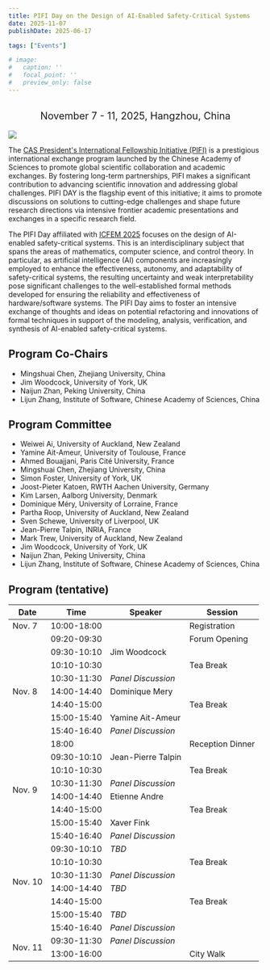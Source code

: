 ```yaml
---
title: PIFI Day on the Design of AI-Enabled Safety-Critical Systems
date: 2025-11-07
publishDate: 2025-06-17

tags: ["Events"]

# image:
#   caption: ''
#   focal_point: ''
#   preview_only: false
---
```


<br/>
<div style="text-align: center; font-size: 1.4em;">
  November 7 - 11, 2025, Hangzhou, China
</div>
<br/>

<div style="position: relative">
    <img src="/files/PIFI-DAY.png">
</div>

The [CAS President's International Fellowship Initiative (PIFI)](https://pifi.cas.cn/) is a prestigious international exchange program launched by the Chinese Academy of Sciences to promote global scientific collaboration and academic exchanges. By fostering long-term partnerships, PIFI makes a significant contribution to advancing scientific innovation and addressing global challenges. PIFI DAY is the flagship event of this initiative; it aims to promote discussions on solutions to cutting-edge challenges and shape future research directions via intensive frontier academic presentations and exchanges in a specific research field.

The PIFI Day affiliated with [ICFEM 2025](https://icfem2025.github.io/) focuses on the design of AI-enabled safety-critical systems. This is an interdisciplinary subject that spans the areas of mathematics, computer science, and control theory. In particular, as artificial intelligence (AI) components are increasingly employed to enhance the effectiveness, autonomy, and adaptability of safety-critical systems, the resulting uncertainty and weak interpretability pose significant challenges to the well-established formal methods developed for ensuring the reliability and effectiveness of hardware/software systems. The PIFI Day aims to foster an intensive exchange of thoughts and ideas on potential refactoring and innovations of formal techniques in support of the modeling, analysis, verification, and synthesis of AI-enabled safety-critical systems.


## Program Co-Chairs

- Mingshuai Chen, Zhejiang University, China
- Jim Woodcock, University of York, UK
- Naijun Zhan, Peking University, China
- Lijun Zhang, Institute of Software, Chinese Academy of Sciences, China


## Program Committee

- Weiwei Ai, University of Auckland, New Zealand
- Yamine Ait-Ameur, University of Toulouse, France
- Ahmed Bouajjani, Paris Cité University, France
- Mingshuai Chen, Zhejiang University, China
- Simon Foster, University of York, UK
- Joost-Pieter Katoen, RWTH Aachen University, Germany
- Kim Larsen, Aalborg University, Denmark
- Dominique Méry, University of Lorraine, France
- Partha Roop, University of Auckland, New Zealand
- Sven Schewe, University of Liverpool, UK
- Jean-Pierre Talpin, INRIA, France
- Mark Trew, University of Auckland, New Zealand
- Jim Woodcock, University of York, UK
- Naijun Zhan, Peking University, China
- Lijun Zhang, Institute of Software, Chinese Academy of Sciences, China

## Program (tentative)

<div class="event-table">

<table>
  <thead>
    <tr>
      <th>Date</th>
      <th>Time</th>
      <th>Speaker</th>
      <th>Session</th>
    </tr>
  </thead>
  <tbody>
    <tr>
      <td>Nov. 7</td>
      <td>10:00-18:00</td>
      <td></td>
      <td>Registration</td>
    </tr>
    <tr>
      <td rowspan="9">Nov. 8</td>
      <td>09:20-09:30</td>
      <td></td>
      <td>Forum Opening</td>
    </tr>
    <tr>
      <td>09:30-10:10</td>
      <td>Jim Woodcock</td>
      <td></td>
    </tr>
    <tr>
      <td>10:10-10:30</td>
      <td></td>
      <td>Tea Break</td>
    </tr>
    <tr>
      <td>10:30-11:30</td>
      <td><i>Panel Discussion</i></td>
      <td></td>
    </tr>
    <tr>
      <td>14:00-14:40</td>
      <td>Dominique Mery</td>
      <td></td>
    </tr>
    <tr>
      <td>14:40-15:00</td>
      <td></td>
      <td>Tea Break</td>
    </tr>
    <tr>
      <td>15:00-15:40</td>
      <td>Yamine Ait-Ameur</td>
      <td></td>
    </tr>
    <tr>
      <td>15:40-16:40</td>
      <td><i>Panel Discussion</i></td>
      <td></td>
    </tr>
    <tr>
      <td>18:00</td>
      <td></td>
      <td>Reception Dinner</td>
    </tr>
    <tr>
      <td rowspan="6">Nov. 9</td>
      <td>09:30-10:10</td>
      <td>Jean-Pierre Talpin</td>
      <td></td>
    </tr>
    <tr>
      <td>10:10-10:30</td>
      <td></td>
      <td>Tea Break</td>
    </tr>
    <tr>
      <td>10:30-11:30</td>
      <td><i>Panel Discussion</i></td>
      <td></td>
    </tr>
    <tr>
      <td>14:00-14:40</td>
      <td>Etienne Andre</td>
      <td></td>
    </tr>
    <tr>
      <td>14:40-15:00</td>
      <td></td>
      <td>Tea Break</td>
    </tr>
    <tr>
      <td>15:00-15:40</td>
      <td>Xaver Fink</td>
      <td></td>
    </tr>
    <tr>
      <td></td>
      <td>15:40-16:40</td>
      <td><i>Panel Discussion</i></td>
      <td></td>
    </tr>
    <tr>
      <td rowspan="6">Nov. 10</td>
      <td>09:30-10:10</td>
      <td><i>TBD</i></td>
      <td></td>
    </tr>
    <tr>
      <td>10:10-10:30</td>
      <td></td>
      <td>Tea Break</td>
    </tr>
    <tr>
      <td>10:30-11:30</td>
      <td><i>Panel Discussion</i></td>
      <td></td>
    </tr>
    <tr>
      <td>14:00-14:40</td>
      <td><i>TBD</i></td>
      <td></td>
    </tr>
    <tr>
      <td>14:40-15:00</td>
      <td></td>
      <td>Tea Break</td>
    </tr>
    <tr>
      <td>15:00-15:40</td>
      <td><i>TBD</i></td>
      <td></td>
    </tr>
    <tr>
      <td></td>
      <td>15:40-16:40</td>
      <td><i>Panel Discussion</i></td>
      <td></td>
    </tr>
    <tr>
      <td rowspan="2">Nov. 11</td>
      <td>09:30-11:30</td>
      <td><i>Panel Discussion</i></td>
      <td></td>
    </tr>
    <tr>
      <td>13:00-16:00</td>
      <td></td>
      <td>City Walk</td>
    </tr>
  </tbody>
</table>

</div>

